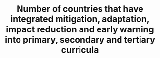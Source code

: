 ﻿---
title: >-
  Number  of  countries  that  have  integrated  mitigation,  adaptation,  impact  reduction  and  early  warning  into  primary,  secondary  and  tertiary  curricula
permalink: /13-3-1/
sdg_goal: 13
layout: indicator
indicator: 13.3.1
indicator_variable: null
graph: binary
graph_type_description: null
graph_status_notes: Posted
variable_description: null
variable_notes: null
un_designated_tier: '3'
un_custodial_agency: 'UNFCCC,  UNESCO-UIS,  (Partnering  Agencies:  UNEP,  WHO,  WMO,  FAO)'
target_id: '13.3'
has_metadata: false
goal_meta_link: 'http://unstats.un.org/sdgs/files/metadata-compilation/Metadata-Goal-13.pdf'
goal_meta_link_page: 12
indicator_name: >-
  Number  of  countries  that  have  integrated  mitigation,  adaptation,  impact  reduction  and  early  warning  into  primary,  secondary  and  tertiary  curricula
target: >-
  Improve  education,  awareness-raising  and  human  and  institutional  capacity  on  climate  change  mitigation,  adaptation,  impact  reduction  and  early  warning.
source_title: null
source_notes: null
published: true
graph_title: >-
  Has  the  US  established  climate  change  mitigation,  adaption  and  impact  reduction  into  its  primary,  secondary,  and  tertiary  educational  curricula?
time_period: Annual
unit_of_measure: Yes/no
date_metadata_updated: January  2017
source_agency_staff_name: Tom  Snyder
source_agency_staff_email: Tom.Snyder@ed.gov
source_agency_survey_dataset: National  Center  for  Education  Statistics  

us_method_of_computation: >-
  Since  the  United  States  has  a  federal  education  system  there  is  no  nationally  designated  curricula  for  public  or  private  schools.  While  schools  typically  do  cover  some  aspects  of  climate  change  science,  there  is  a  wide  range  in  the  scope  and  intensity  of  these  curricula  across  state  and  local  jurisdictions  that  make  curricula  decisions.  A  recent  study  by  the  National  Center  for  Climate  Change  Education  and  Penn  State  University  (http://people.oregonstate.edu/~schmita2/Outreach/TeacherWS_2016/plutzer16sci.pdf)  found  that  nearly  all  students  were  exposed  to  at  least  some  material  on  climate  change  during  their  school  years.  Three  in  four  science  teachers  allocate  at  least  an  hour  to  discussing  recent  global  warming  in  their  formal  lesson  plans.  Most  science  teachers  reported  covering  the  greenhouse  effect  (66%),  the  carbon  cycle  (63%),  and  four  or  more  observable  consequences,  such  as  sea-level  rise,  or  changes  in  seasonal  patterns,  like  the  flowering  of  plants  and  animal  migrations.  About  30%  of  teachers  emphasized  that  recent  global  warming  “is  likely  due  to  natural  causes,”  and  12%  did  not  emphasize  human  causes.  Of  teachers  who  teach  climate  change,  31%  reported  emphasizing  both  the  scientific  consensus  that  recent  global  warming  is  due  to  human  activity  and  that  many  scientists  believe  recent  increases  in  temperature  are  due  to  natural  causes.
---